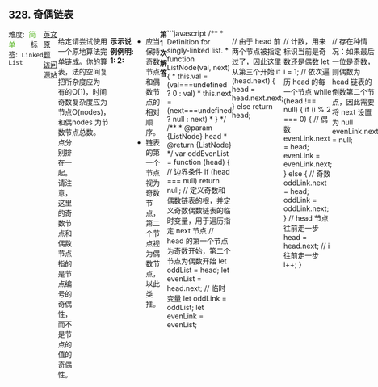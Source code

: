 <div style="font-size: 20px; margin-bottom: 15px; font-weight: bold;">328. 奇偶链表</div>
<div style="display: flex; font-size: 14px; justify-content: space-between;"><div><span style="margin-right: 30px;">难度:&nbsp;&nbsp;<label style="color: rgb(90, 183, 38);">简单</label></span><span style="margin-right: 30px;">标签:&nbsp;&nbsp;<code>Linked List</code></span></div><div><span style="margin-right: 15px;"><a href="https://leetcode.com/problems/odd-even-linked-list/">英文原题</a></span><span><a href="https://leetcode-cn.com/problems/odd-even-linked-list/">访问源站</a></span></div>
<hr style="height: 1px; margin: 1em 0px;" />
<p>给定一个单链表，把所有的奇数节点和偶数节点分别排在一起。请注意，这里的奇数节点和偶数节点指的是节点编号的奇偶性，而不是节点的值的奇偶性。</p>

<p>请尝试使用原地算法完成。你的算法的空间复杂度应为 O(1)，时间复杂度应为 O(nodes)，nodes 为节点总数。</p>

<p><strong>示例 1:</strong></p>

<pre><strong>输入:</strong> 1-&gt;2-&gt;3-&gt;4-&gt;5-&gt;NULL
<strong>输出:</strong> 1-&gt;3-&gt;5-&gt;2-&gt;4-&gt;NULL
</pre>

<p><strong>示例 2:</strong></p>

<pre><strong>输入:</strong> 2-&gt;1-&gt;3-&gt;5-&gt;6-&gt;4-&gt;7-&gt;NULL 
<strong>输出:</strong> 2-&gt;3-&gt;6-&gt;7-&gt;1-&gt;5-&gt;4-&gt;NULL</pre>

<p><strong>说明:</strong></p>

<ul>
	<li>应当保持奇数节点和偶数节点的相对顺序。</li>
	<li>链表的第一个节点视为奇数节点，第二个节点视为偶数节点，以此类推。</li>
</ul>

<hr style="height: 1px; margin: 1em 0px;" />
<strong>第1次解答</strong>
```javascript
/**
 * Definition for singly-linked list.
 * function ListNode(val, next) {
 *     this.val = (val===undefined ? 0 : val)
 *     this.next = (next===undefined ? null : next)
 * }
 */
/**
 * @param {ListNode} head
 * @return {ListNode}
 */
var oddEvenList = function (head) {
  // 边界条件
  if (head === null) return null;
  // 定义奇数和偶数链表的根，并定义奇数偶数链表的临时变量，用于遍历指定 next 节点
  // head 的第一个节点为奇数开始，第二个节点为偶数开始
  let oddList = head;
  let evenList = head.next;
  // 临时变量
  let oddLink = oddList;
  let evenLink = evenList;

  // 由于 head 前两个节点被指定过了，因此这里从第三个开始
  if (head.next) {
    head = head.next.next;
  } else return head;

  // 计数，用来标识当前是奇数还是偶数
  let i = 1;
  // 依次遍历 head 的每一个节点
  while (head !== null) {
    if (i % 2 === 0) {
      // 偶数
      evenLink.next = head;
      evenLink = evenLink.next;
    } else {
      // 奇数
      oddLink.next = head;
      oddLink = oddLink.next;
    }
    // head 节点往前走一步
    head = head.next;
    // i 往前走一步
    i++;
  }

  // 存在种情况：如果最后一位是奇数，则偶数为 head 链表的倒数第二个节点，因此需要将 next 设置为 null
  evenLink.next = null;

  // 将偶数链表追加到奇数链表的尾部
  oddLink.next = evenList;

  // 返回奇数链表
  return oddList;
};
```